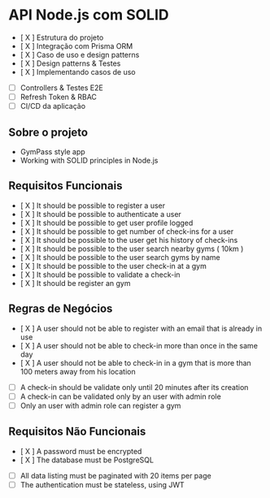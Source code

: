 # API Node.js com SOLID

- [ X ] Estrutura do projeto
- [ X ] Integração com Prisma ORM
- [ X ] Caso de uso e design patterns
- [ X ] Design patterns & Testes
- [ X ] Implementando casos de uso
- [ ] Controllers & Testes E2E
- [ ] Refresh Token & RBAC
- [ ] CI/CD da aplicação

## Sobre o projeto

- GymPass style app
- Working with SOLID principles in Node.js

## Requisitos Funcionais

- [ X ] It should be possible to register a user
- [ X ] It should be possible to authenticate a user
- [ X ] It should be possible to get user profile logged
- [ X ] It should be possible to get number of check-ins for a user
- [ X ] It should be possible to the user get his history of check-ins
- [ X ] It should be possible to the user search nearby gyms ( 10km )
- [ X ] It should be possible to the user search gyms by name
- [ X ] It should be possible to the user check-in at a gym
- [ X ] It should be possible to validate a check-in
- [ X ] It should be register an gym

## Regras de Negócios

- [ X ] A user should not be able to register with an email that is already in use
- [ X ] A user should not be able to check-in more than once in the same day
- [ X ] A user should not be able to check-in in a gym that is more than 100 meters away from his location
- [ ] A check-in should be validate only until 20 minutes after its creation
- [ ] A check-in can be validated only by an user with admin role
- [ ] Only an user with admin role can register a gym

## Requisitos Não Funcionais

- [ X ] A password must be encrypted
- [ X ] The database must be PostgreSQL
- [ ] All data listing must be paginated with 20 items per page
- [ ] The authentication must be stateless, using JWT
